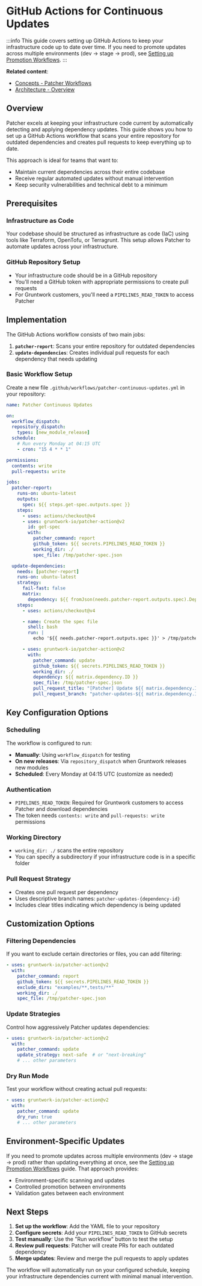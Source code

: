 # GitHub Actions for Continuous Updates

:::info
This guide covers setting up GitHub Actions to keep your infrastructure code up to date over time. If you need to promote updates across multiple environments (dev → stage → prod), see [Setting up Promotion Workflows](/2.0/docs/patcher/guides/promotion-workflows).
:::

**Related content**: 
* [Concepts - Patcher Workflows](/2.0/docs/patcher/concepts/promotion-workflows) 
* [Architecture - Overview](/2.0/docs/patcher/architecture) 

## Overview

Patcher excels at keeping your infrastructure code current by automatically detecting and applying dependency updates. This guide shows you how to set up a GitHub Actions workflow that scans your entire repository for outdated dependencies and creates pull requests to keep everything up to date.

This approach is ideal for teams that want to:
- Maintain current dependencies across their entire codebase
- Receive regular automated updates without manual intervention
- Keep security vulnerabilities and technical debt to a minimum

## Prerequisites

### Infrastructure as Code 
Your codebase should be structured as infrastructure as code (IaC) using tools like Terraform, OpenTofu, or Terragrunt. This setup allows Patcher to automate updates across your infrastructure.

### GitHub Repository Setup
- Your infrastructure code should be in a GitHub repository
- You'll need a GitHub token with appropriate permissions to create pull requests
- For Gruntwork customers, you'll need a `PIPELINES_READ_TOKEN` to access Patcher

## Implementation

The GitHub Actions workflow consists of two main jobs:

1. **`patcher-report`**: Scans your entire repository for outdated dependencies
2. **`update-dependencies`**: Creates individual pull requests for each dependency that needs updating

### Basic Workflow Setup

Create a new file `.github/workflows/patcher-continuous-updates.yml` in your repository:

```yml
name: Patcher Continuous Updates

on:
  workflow_dispatch:
  repository_dispatch:
    types: [new_module_release]
  schedule:
    # Run every Monday at 04:15 UTC
    - cron: "15 4 * * 1"

permissions:
  contents: write
  pull-requests: write

jobs:
  patcher-report:
    runs-on: ubuntu-latest
    outputs:
      spec: ${{ steps.get-spec.outputs.spec }}
    steps:
      - uses: actions/checkout@v4
      - uses: gruntwork-io/patcher-action@v2
        id: get-spec
        with:
          patcher_command: report
          github_token: ${{ secrets.PIPELINES_READ_TOKEN }}
          working_dir: ./
          spec_file: /tmp/patcher-spec.json

  update-dependencies:
    needs: [patcher-report]
    runs-on: ubuntu-latest
    strategy:
      fail-fast: false
      matrix:
        dependency: ${{ fromJson(needs.patcher-report.outputs.spec).Dependencies }}
    steps:
      - uses: actions/checkout@v4

      - name: Create the spec file
        shell: bash
        run: |
          echo '${{ needs.patcher-report.outputs.spec }}' > /tmp/patcher-spec.json

      - uses: gruntwork-io/patcher-action@v2
        with:
          patcher_command: update
          github_token: ${{ secrets.PIPELINES_READ_TOKEN }}
          working_dir: ./
          dependency: ${{ matrix.dependency.ID }}
          spec_file: /tmp/patcher-spec.json
          pull_request_title: "[Patcher] Update ${{ matrix.dependency.ID }}"
          pull_request_branch: "patcher-updates-${{ matrix.dependency.ID }}"
```

## Key Configuration Options

### Scheduling
The workflow is configured to run:
- **Manually**: Using `workflow_dispatch` for testing
- **On new releases**: Via `repository_dispatch` when Gruntwork releases new modules
- **Scheduled**: Every Monday at 04:15 UTC (customize as needed)

### Authentication
- `PIPELINES_READ_TOKEN`: Required for Gruntwork customers to access Patcher and download dependencies
- The token needs `contents: write` and `pull-requests: write` permissions

### Working Directory
- `working_dir: ./` scans the entire repository
- You can specify a subdirectory if your infrastructure code is in a specific folder

### Pull Request Strategy
- Creates one pull request per dependency
- Uses descriptive branch names: `patcher-updates-{dependency-id}`
- Includes clear titles indicating which dependency is being updated

## Customization Options

### Filtering Dependencies
If you want to exclude certain directories or files, you can add filtering:

```yml
- uses: gruntwork-io/patcher-action@v2
  with:
    patcher_command: report
    github_token: ${{ secrets.PIPELINES_READ_TOKEN }}
    exclude_dirs: "examples/**,tests/**"
    working_dir: ./
    spec_file: /tmp/patcher-spec.json
```

### Update Strategies
Control how aggressively Patcher updates dependencies:

```yml
- uses: gruntwork-io/patcher-action@v2
  with:
    patcher_command: update
    update_strategy: next-safe  # or "next-breaking"
    # ... other parameters
```

### Dry Run Mode
Test your workflow without creating actual pull requests:

```yml
- uses: gruntwork-io/patcher-action@v2
  with:
    patcher_command: update
    dry_run: true
    # ... other parameters
```

## Environment-Specific Updates

If you need to promote updates across multiple environments (dev → stage → prod) rather than updating everything at once, see the [Setting up Promotion Workflows](/2.0/docs/patcher/guides/promotion-workflows) guide. That approach provides:

- Environment-specific scanning and updates
- Controlled promotion between environments
- Validation gates between each environment

## Next Steps

1. **Set up the workflow**: Add the YAML file to your repository
2. **Configure secrets**: Add your `PIPELINES_READ_TOKEN` to GitHub secrets
3. **Test manually**: Use the "Run workflow" button to test the setup
4. **Review pull requests**: Patcher will create PRs for each outdated dependency
5. **Merge updates**: Review and merge the pull requests to apply updates

The workflow will automatically run on your configured schedule, keeping your infrastructure dependencies current with minimal manual intervention.
